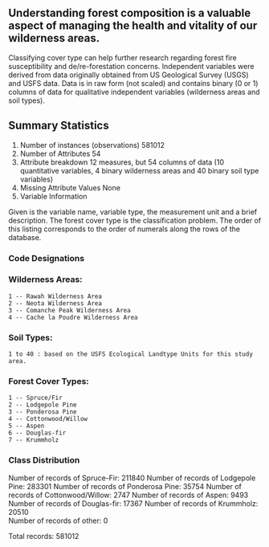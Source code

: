 ## Understanding forest composition is a valuable aspect of managing the health and vitality of our wilderness areas. 
Classifying cover type can help further research regarding forest fire susceptibility and de/re-forestation concerns.
Independent variables were derived from data originally obtained from US Geological Survey (USGS) and USFS data. 
Data is in raw form (not scaled) and contains binary (0 or 1) columns of data for qualitative independent variables (wilderness areas and soil types).

## Summary Statistics
1. Number of instances (observations)	581012
2. Number of Attributes	54
3. Attribute breakdown	12 measures, but 54 columns of data (10 quantitative variables, 4 binary wilderness areas and 40 binary soil type variables)
4. Missing Attribute Values	None
5. Variable Information

Given is the variable name, variable type, the measurement unit and a brief description. The forest cover type is the classification problem. The order of this listing corresponds to the order of numerals along the rows of the database.



### Code Designations

### Wilderness Areas:  	
    1 -- Rawah Wilderness Area
    2 -- Neota Wilderness Area
    3 -- Comanche Peak Wilderness Area
    4 -- Cache la Poudre Wilderness Area

### Soil Types:		
    1 to 40 : based on the USFS Ecological Landtype Units for this study area.

### Forest Cover Types:	
    1 -- Spruce/Fir
    2 -- Lodgepole Pine
    3 -- Ponderosa Pine
    4 -- Cottonwood/Willow
    5 -- Aspen
    6 -- Douglas-fir
    7 -- Krummholz
    
### Class Distribution

Number of records of Spruce-Fir: 	211840 
Number of records of Lodgepole Pine: 	283301 
Number of records of Ponderosa Pine: 	 35754 
Number of records of Cottonwood/Willow:   2747 
Number of records of Aspen: 		  9493 
Number of records of Douglas-fir: 	 17367 
Number of records of Krummholz: 	 20510 	
Number of records of other: 		     0 	
		
Total records:				581012

